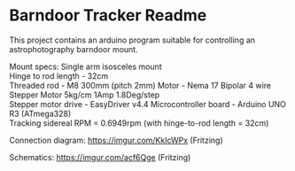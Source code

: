 Barndoor Tracker Readme
=======================

This project contains an arduino program suitable for controlling an
astrophotography barndoor mount.

Mount specs:
Single arm isosceles mount  
Hinge to rod length - 32cm  
Threaded rod - M8 300mm (pitch 2mm) 
Motor - Nema 17 Bipolar 4 wire Stepper Motor 5kg/cm 1Amp 1.8Deg/step  
Stepper motor drive - EasyDriver v4.4 
Microcontroller board - Arduino UNO R3 (ATmega328)  
Tracking sidereal RPM = 0.6949rpm (with hinge-to-rod length = 32cm) 

Connection diagram:
https://imgur.com/KkIcWPx
(Fritzing)

Schematics:
https://imgur.com/acf6Qge
(Fritzing)
